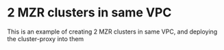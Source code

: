# 2 MZR clusters in same VPC

This is an example of creating 2 MZR clusters in same VPC, and deploying the cluster-proxy into them
